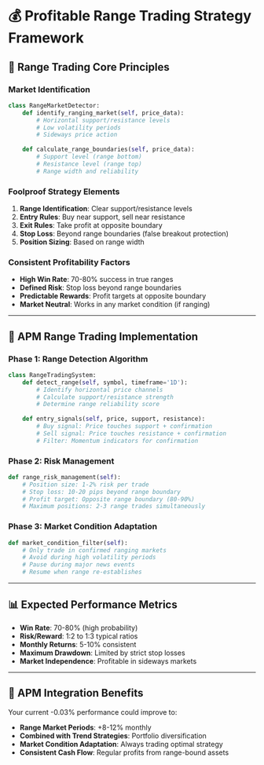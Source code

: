 # 💰 Profitable Range Trading Strategy Framework

## 🎯 Range Trading Core Principles

### **Market Identification**
```python
class RangeMarketDetector:
    def identify_ranging_market(self, price_data):
        # Horizontal support/resistance levels
        # Low volatility periods
        # Sideways price action
        
    def calculate_range_boundaries(self, price_data):
        # Support level (range bottom)
        # Resistance level (range top)  
        # Range width and reliability
```

### **Foolproof Strategy Elements**
1. **Range Identification**: Clear support/resistance levels
2. **Entry Rules**: Buy near support, sell near resistance
3. **Exit Rules**: Take profit at opposite boundary
4. **Stop Loss**: Beyond range boundaries (false breakout protection)
5. **Position Sizing**: Based on range width

### **Consistent Profitability Factors**
- **High Win Rate**: 70-80% success in true ranges
- **Defined Risk**: Stop loss beyond range boundaries  
- **Predictable Rewards**: Profit targets at opposite boundary
- **Market Neutral**: Works in any market condition (if ranging)

---

## 🚀 APM Range Trading Implementation

### **Phase 1: Range Detection Algorithm**
```python
class RangeTradingSystem:
    def detect_range(self, symbol, timeframe='1D'):
        # Identify horizontal price channels
        # Calculate support/resistance strength
        # Determine range reliability score
        
    def entry_signals(self, price, support, resistance):
        # Buy signal: Price touches support + confirmation
        # Sell signal: Price touches resistance + confirmation  
        # Filter: Momentum indicators for confirmation
```

### **Phase 2: Risk Management**
```python
def range_risk_management(self):
    # Position size: 1-2% risk per trade
    # Stop loss: 10-20 pips beyond range boundary
    # Profit target: Opposite range boundary (80-90%)
    # Maximum positions: 2-3 range trades simultaneously
```

### **Phase 3: Market Condition Adaptation**
```python
def market_condition_filter(self):
    # Only trade in confirmed ranging markets
    # Avoid during high volatility periods
    # Pause during major news events
    # Resume when range re-establishes
```

---

## 📊 Expected Performance Metrics
- **Win Rate**: 70-80% (high probability)
- **Risk/Reward**: 1:2 to 1:3 typical ratios
- **Monthly Returns**: 5-10% consistent
- **Maximum Drawdown**: Limited by strict stop losses
- **Market Independence**: Profitable in sideways markets

---

## 🎯 APM Integration Benefits
Your current -0.03% performance could improve to:
- **Range Market Periods**: +8-12% monthly
- **Combined with Trend Strategies**: Portfolio diversification  
- **Market Condition Adaptation**: Always trading optimal strategy
- **Consistent Cash Flow**: Regular profits from range-bound assets


